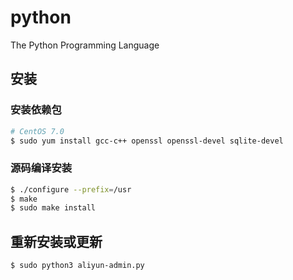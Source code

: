 # python
The Python Programming Language

## 安装

### 安装依赖包

```bash
# CentOS 7.0
$ sudo yum install gcc-c++ openssl openssl-devel sqlite-devel
```

### 源码编译安装

```bash
$ ./configure --prefix=/usr
$ make
$ sudo make install
```

## 重新安装或更新

```bash
$ sudo python3 aliyun-admin.py
```
